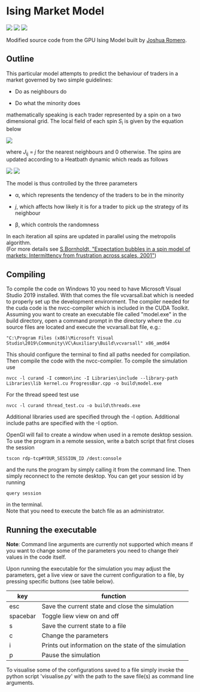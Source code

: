 # Ising Market Model

<img src="https://img.shields.io/github/issues/kenokrieger/marketModel"> <img src="https://img.shields.io/github/commit-activity/m/kenokrieger/marketModel">
<img src="http://qmpy.org/badges/license.svg">

Modified source code from the GPU Ising Model built by
<a href="https://github.com/romerojosh">Joshua Romero</a>.

## Outline

This particular model attempts to predict the behaviour of traders in a market
governed by two simple guidelines:

- Do as neighbours do

- Do what the minority does

mathematically speaking is each trader represented by a spin on a two dimensional
grid. The local field of each spin *S*<sub>i</sub> is given by the equation below

<img src="https://render.githubusercontent.com/render/math?math=h_i(t) = \sum_{j = 1}^N J_{ij} S_j - \alpha S_i \left| \frac{1}{N} \sum_{j = 1}^N S_j \right|">

where *J*<sub>ij</sub> = *j* for the nearest neighbours and 0 otherwise. The spins
are updated according to a Heatbath dynamic which reads as follows

<img src="https://render.githubusercontent.com/render/math?math=S_i(t %2B 1) = %2B 1 \quad \mathrm{with} \quad p = \frac{1}{1 %2B \exp(-2\beta h_i(t))}">
<img src="https://render.githubusercontent.com/render/math?math=S_i(t %2B 1) = -1 \quad \mathrm{with} \quad 1 - p">

The model is thus controlled by the three parameters

- &alpha;, which represents the tendency of the traders to be in the minority

- *j*, which affects how likely it is for a trader to pick up the strategy of its neighbour

- &beta;, which controls the randomness

In each iteration all spins are updated in parallel using the metropolis
algorithm. </br>
(For more details see <a href="https://arxiv.org/pdf/cond-mat/0105224.pdf">
S.Bornholdt, "Expectation bubbles in a spin model of markets: Intermittency from
frustration across scales, 2001"</a>)

## Compiling

To compile the code on Windows 10 you need to have Microsoft Visual Studio
2019 installed. With that comes the file vcvarsall.bat which is needed to
properly set up the development environment. The compiler needed for the cuda
code is the nvcc-compiler which is included in the CUDA Toolkit.
Assuming you want to create an executable file called "model.exe" in the build
directory, open a command prompt in the directory where the .cu source files are
located and execute the vcvarsall.bat file, e.g.:

```terminal
"C:\Program Files (x86)\Microsoft Visual Studio\2019\Community\VC\Auxiliary\Build\vcvarsall" x86_amd64
```

This should configure the terminal to find all paths needed for compilation.
Then compile the code with the nvcc-compiler. To compile the simulation use

```terminal
nvcc -l curand -I common\inc -I Libraries\include --library-path Libraries\lib kernel.cu ProgressBar.cpp -o build\model.exe
```

For the thread speed test use

```terminal
nvcc -l curand thread_test.cu -o build\threads.exe
```

Additional libraries used are specified through the -l option. Additional include
paths are specified with the -I option.

OpenGl will fail to create a window when used in a remote desktop session. To
use the program in a remote session, write a batch script that first closes the
session

```terminal
tscon rdp-tcp#YOUR_SESSION_ID /dest:console
```

and the runs the program by simply calling it from the command line. Then simply reconnect to the remote desktop.
You can get your session id by running

```terminal
query session
```

in the terminal. </br>
Note that you need to execute the batch file as an administrator.

## Running the executable

**Note**: Command line arguments are currently not supported which means if you want
to change some of the parameters you need to change their values in the code itself.</br>

Upon running the executable for the simulation you may adjust the parameters, get a live
view or save the current configuration to a file, by pressing specific buttons (see table below).

| key      | function                                              |
|----------|-------------------------------------------------------|
| esc      | Save the current state and close the simulation       |
| spacebar | Toggle liew view on and off                           |
| s        | Save the current state to a file                      |
| c        | Change the parameters                                 |
| i        | Prints out information on the state of the simulation |
| p        | Pause the simulation                                  |

To visualise some of the configurations saved to a file simply invoke the
python script 'visualise.py' with the path to the save file(s) as command line
arguments.
